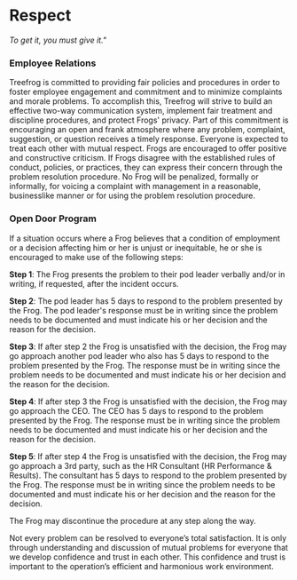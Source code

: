 # Respect

<i> To get it, you must give it." </i>

### Employee Relations

Treefrog is committed to providing fair policies and procedures in order to foster employee engagement and commitment and to minimize complaints and morale problems. To accomplish this, Treefrog will strive to build an effective two-way communication system, implement fair treatment and discipline procedures, and protect Frogs' privacy. Part of this commitment is encouraging an open and frank atmosphere where any problem, complaint, suggestion, or question receives a timely response. Everyone is expected to treat each other with mutual respect. Frogs are encouraged to offer positive and constructive criticism. If Frogs disagree with the established rules of conduct, policies, or practices, they can express their concern through the problem resolution procedure. No Frog will be penalized, formally or informally, for voicing a complaint with management in a reasonable, businesslike manner or for using the problem resolution procedure.

### Open Door Program

If a situation occurs where a Frog believes that a condition of employment or a decision affecting him or her is unjust or inequitable, he or she is encouraged to make use of the following steps: 

**Step 1**: The Frog presents the problem to their pod leader verbally and/or in writing, if requested, after the incident occurs.

**Step 2**: The pod leader has 5 days to respond to the problem presented by the Frog. The pod leader's response must be in writing since the problem needs to be documented and must indicate his or her decision and the reason for the decision.

**Step 3**: If after step 2 the Frog is unsatisfied with the decision, the Frog may go approach another pod leader who also has 5 days to respond to the problem presented by the Frog. The response must be in writing since the problem needs to be documented and must indicate his or her decision and the reason for the decision.

**Step 4**: If after step 3 the Frog is unsatisfied with the decision, the Frog may go approach the CEO.  The CEO has 5 days to respond to the problem presented by the Frog. The response must be in writing since the problem needs to be documented and must indicate his or her decision and the reason for the decision.

**Step 5**: If after step 4 the Frog is unsatisfied with the decision, the Frog may go approach a 3rd party, such as the HR Consultant (HR Performance & Results).  The consultant has 5 days to respond to the problem presented by the Frog. The response must be in writing since the problem needs to be documented and must indicate his or her decision and the reason for the decision.

The Frog may discontinue the procedure at any step along the way.

Not every problem can be resolved to everyone’s total satisfaction. It is only through understanding and discussion of mutual problems for everyone that we develop confidence and trust in each other. This confidence and trust is important to the operation’s efficient and harmonious work environment.


